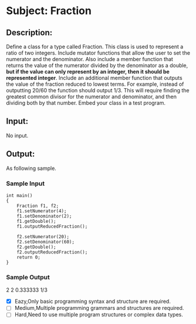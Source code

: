 # Subject: Fraction
## Description:
Define a class for a type called Fraction. This class is used to represent a ratio of two integers. Include mutator functions that allow the user to set the numerator and the denominator. Also include a member function that returns the value of the numerator divided by the denominator as a double, **but if the value can only represent by an integer, then it should be represented integer**. Include an additional member function that outputs the value of the fraction reduced to lowest terms. For example, instead of outputting 20/60 the function should output 1/3. This will require finding the greatest common divisor for the numerator and denominator, and then dividing both by that number. Embed your class in a test program.


## Input:
No input.

## Output:
As following sample.

### Sample Input
```
int main()
{
	Fraction f1, f2;
	f1.setNumerator(4);
	f1.setDenominator(2);
	f1.getDouble();
	f1.outputReducedFraction();	

	f2.setNumerator(20);
	f2.setDenominator(60);
	f2.getDouble();
	f2.outputReducedFraction();
	return 0;
}

```

### Sample Output
2
2
0.333333
1/3


- [x]  Eazy,Only basic programming syntax and structure are required.
- [ ]  Medium,Multiple programming grammars and structures are required.
- [ ] Hard,Need to use multiple program structures or complex data types.
